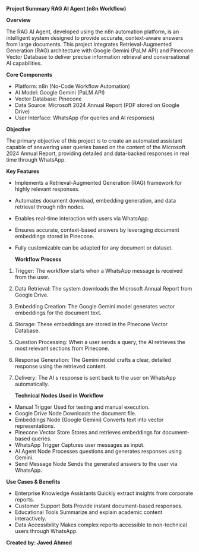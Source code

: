 ﻿**Project Summary   RAG AI Agent (n8n Workflow)**

**Overview**

The RAG AI Agent, developed using the n8n automation platform, is an intelligent system designed to provide accurate, context-aware answers from large documents. This project integrates  Retrieval-Augmented  Generation  (RAG)  architecture  with  Google  Gemini (PaLM API) and Pinecone Vector Database to deliver precise information retrieval and conversational AI capabilities.

**Core Components**

- Platform: n8n (No-Code Workflow Automation)
- AI Model: Google Gemini (PaLM API)
- Vector Database: Pinecone
- Data Source: Microsoft 2024 Annual Report (PDF stored on Google Drive)
- User Interface: WhatsApp (for queries and AI responses)

**Objective**

The  primary  objective  of  this  project  is  to  create  an  automated  assistant  capable  of answering  user  queries  based  on  the  content  of  the  Microsoft  2024  Annual  Report, providing detailed and data-backed responses in real time through WhatsApp.

**Key Features**

- Implements  a  Retrieval-Augmented  Generation  (RAG)  framework  for  highly  relevant responses.
- Automates document download, embedding generation, and data retrieval through n8n nodes.
- Enables real-time interaction with users via WhatsApp.
- Ensures accurate, context-based answers by leveraging document embeddings stored in Pinecone.
- Fully customizable   can be adapted for any document or dataset.

  **Workflow Process**

1. Trigger: The workflow starts when a WhatsApp message is received from the user.
1. Data Retrieval: The system downloads the Microsoft Annual Report from Google Drive.
1. Embedding Creation: The Google Gemini model generates vector embeddings for the document text.
1. Storage: These embeddings are stored in the Pinecone Vector Database.
1. Question Processing: When a user sends a query, the AI retrieves the most relevant sections from Pinecone.
6. Response Generation: The Gemini model crafts a clear, detailed response using the retrieved content.
6. Delivery: The AI s response is sent back to the user on WhatsApp automatically.

   **Technical Nodes Used in Workflow**

- Manual Trigger   Used for testing and manual execution.
- Google Drive Node   Downloads the document file.
- Embeddings Node (Google Gemini)   Converts text into vector representations.
- Pinecone Vector Store   Stores and retrieves embeddings for document-based queries.
- WhatsApp Trigger   Captures user messages as input.
- AI Agent Node   Processes questions and generates responses using Gemini.
- Send Message Node   Sends the generated answers to the user via WhatsApp.

**Use Cases & Benefits**

- Enterprise Knowledge Assistants   Quickly extract insights from corporate reports.
- Customer Support Bots   Provide instant document-based responses.
- Educational Tools   Summarize and explain academic content interactively.
- Data Accessibility   Makes complex reports accessible to non-technical users through WhatsApp.

**Created by: Javed Ahmed**
